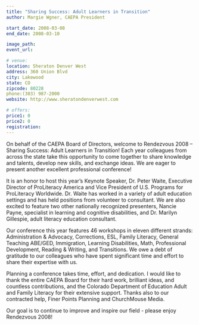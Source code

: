```yaml
---
title: "Sharing Success: Adult Learners in Transition"
author: Margie Wgner, CAEPA President

start_date: 2008-03-08
end_date: 2008-03-10

image_path:
event_url: 

# venue:
location: Sheraton Denver West
address: 360 Union Blvd
city: Lakewood
state: CO
zipcode: 80228
phone:(303) 987-2000
website: http://www.sheratondenverwest.com

# offers:
price1: 0
price2: 0
registration: 
---
```

On behalf of the CAEPA Board of Directors, welcome to Rendezvous 2008
– Sharing Success: Adult Learners in Transition! Each year colleagues from
across the state take this opportunity to come together to share knowledge
and talents, develop new skills, and exchange ideas. We are eager to present
another excellent professional conference!

It is an honor to host this year’s Keynote Speaker, Dr. Peter Waite, Executive
Director of ProLiteracy America and Vice President of U.S. Programs for
ProLiteracy Worldwide. Dr. Waite has worked in a variety of adult education
settings and has held positions from volunteer to consultant. We are also
excited to feature two other nationally recognized presenters, Nancie Payne,
specialist in learning and cognitive disabilities, and Dr. Marilyn Gillespie,
adult literacy education consultant.

Our conference this year features 46 workshops in eleven different strands:
Administration & Advocacy, Corrections, ESL, Family Literacy, General
Teaching ABE/GED, Immigration, Learning Disabilities, Math, Professional
Development, Reading & Writing, and Transitions. We owe a debt of
gratitude to our colleagues who have spent significant time and effort to share
their expertise with us.

Planning a conference takes time, effort, and dedication. I would like to
thank the entire CAEPA Board for their hard work, brilliant ideas, and
countless contributions, and the Colorado Department of Education Adult and
Family Literacy for their extensive support. Thanks also to our contracted
help, Finer Points Planning and ChurchMouse Media.

Our goal is to continue to improve and inspire our field - please enjoy
Rendezvous 2008!